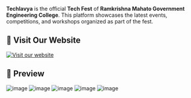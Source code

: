 **Techlavya** is the official **Tech Fest** of **Ramkrishna Mahato Government Engineering College**. This platform showcases the latest events, competitions, and workshops organized as part of the fest.

## 🚀 Visit Our Website

[![Visit our website](https://vercel.com/button)](https://techlavya-rkmgec.com/)

## 🎨 Preview

![image](https://github.com/user-attachments/assets/1b3dc7fd-a227-4060-a3ed-38d2be5d3728)
![image](https://github.com/user-attachments/assets/d594fa32-8fce-4708-b88e-9066e8d505dc)
![image](https://github.com/user-attachments/assets/fddcb7a5-5e39-4404-88f9-295b814e3f37)
![image](https://github.com/user-attachments/assets/1fad0257-dcf5-4136-9811-66eefcf9bfac)
![image](https://github.com/user-attachments/assets/2cf63df2-107e-482f-8bd6-ec7f9ad3abd8)
